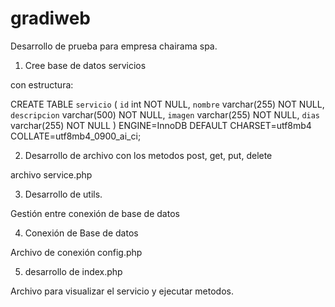 # gradiweb

Desarrollo de prueba para empresa chairama spa.

1. Cree base de datos servicios

con estructura:

CREATE TABLE `servicio` (
  `id` int NOT NULL,
  `nombre` varchar(255) NOT NULL,
  `descripcion` varchar(500) NOT NULL,
  `imagen` varchar(255) NOT NULL,
  `dias` varchar(255) NOT NULL
) ENGINE=InnoDB DEFAULT CHARSET=utf8mb4 COLLATE=utf8mb4_0900_ai_ci;


2. Desarrollo de archivo con los metodos post, get, put, delete

 archivo service.php

3. Desarrollo de utils.

Gestión entre conexión de base de datos

4. Conexión de Base de datos

Archivo de conexión config.php

5. desarrollo de index.php

Archivo para visualizar el servicio y ejecutar metodos.
